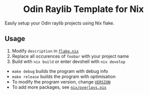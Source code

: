 <h1 align="center">Odin Raylib Template for Nix</h1>

Easily setup your Odin raylib projects using Nix flake.

## Usage

1. Modify `description` in [`flake.nix`](./flake.nix)
2. Replace all occurences of `foobar` with your project name
3. Build with `nix build` or enter devshell with `nix develop`

- `make debug` builds the program with debug info
- `make release` builds the program with optimisation
- To modify the program version, change [`VERSION`](./VERSION)
- To add more packages, see [`nix/overlays.nix`](./nix/overlays.nix)
